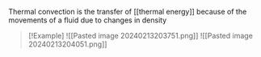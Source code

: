 Thermal convection is the transfer of [[thermal energy]] because of the movements of a fluid due to changes in density

> [!Example]
> ![[Pasted image 20240213203751.png]]
> ![[Pasted image 20240213204051.png]]



